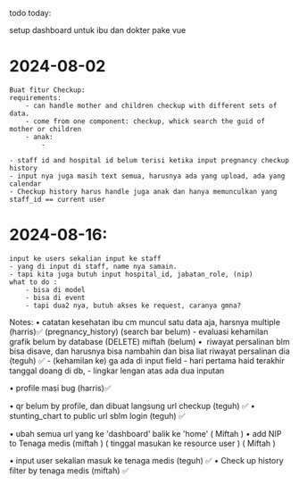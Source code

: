 todo today:

setup dashboard untuk ibu dan dokter pake vue

# 2024-08-02
    Buat fitur Checkup:
    requirements:
        - can handle mother and children checkup with different sets of data.
        - come from one component: checkup, whick search the guid of mother or children
        - anak:
            - 

    - staff id and hospital id belum terisi ketika input pregnancy checkup history
    - input nya juga masih text semua, harusnya ada yang upload, ada yang calendar
    - Checkup history harus handle juga anak dan hanya memunculkan yang staff_id == current user

# 2024-08-16:
    input ke users sekalian input ke staff
    - yang di input di staff, name nya samain.
    - tapi kita juga butuh input hospital_id, jabatan_role, (nip)
    what to do :
        - bisa di model
        - bisa di event
        - tapi dua2 nya, butuh akses ke request, caranya gmna?
        

Notes:
•⁠  ⁠catatan kesehatan ibu cm muncul satu data aja, harsnya multiple (harris)✅ (pregnancy_history) (search bar belum)
-⁠  ⁠evaluasi kehamilan grafik belum by database (DELETE) miftah (belum)
•⁠  ⁠
riwayat persalinan blm bisa disave, dan harusnya bisa nambahin dan bisa liat riwayat persalinan dia (teguh) ✅
        -   (kehamilan ke) ga ada di input field
        -   hari pertama haid terakhir tanggal doang di db, 
        - lingkar lengan atas ada dua inputan

•⁠  ⁠profile masi bug (harris)✅

•⁠  ⁠qr belum by profile, dan dibuat langsung url checkup (teguh) ✅
•⁠  ⁠stunting_chart to public url sblm login (teguh) ✅

•⁠  ubah semua url yang ke 'dashboard' balik ke 'home' ( Miftah )
•⁠  ⁠add NIP to Tenaga medis (miftah    )  ( tinggal masukan ke resource user ) ( Miftah )

•⁠  ⁠input user sekalian masuk ke tenaga medis (teguh)  ✅
•⁠  ⁠Check up history filter by tenaga medis (miftah)  ✅